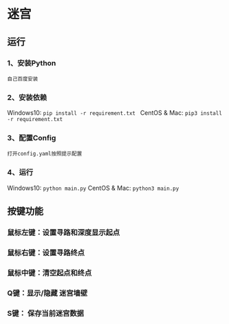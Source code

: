 # 迷宫

## 运行

### 1、安装Python
`自己百度安装`

### 2、安装依赖
Windows10: `pip install -r requirement.txt `
CentOS & Mac: `pip3 install -r requirement.txt `


### 3、配置Config
`打开config.yaml按照提示配置`

### 4、运行
Windows10: `python main.py`
CentOS & Mac: `python3 main.py`


## 按键功能

### 鼠标左键：设置寻路和深度显示起点
### 鼠标右键：设置寻路终点
### 鼠标中键：清空起点和终点
### Q键：显示/隐藏 迷宫墙壁
### S键： 保存当前迷宫数据